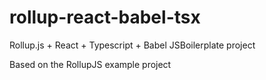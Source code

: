 # rollup-react-babel-tsx
Rollup.js + React + Typescript + Babel JSBoilerplate project

Based on the RollupJS example project
